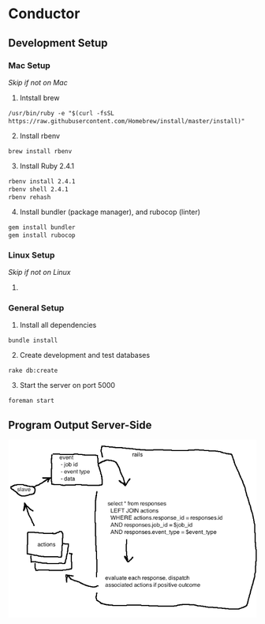 # Conductor

## Development Setup

### Mac Setup
_Skip if not on Mac_

1. Intstall brew
```
/usr/bin/ruby -e "$(curl -fsSL https://raw.githubusercontent.com/Homebrew/install/master/install)"
```

2. Install rbenv
```shell
brew install rbenv
```

3. Install Ruby 2.4.1
```shell
rbenv install 2.4.1
rbenv shell 2.4.1
rbenv rehash
```

4. Install bundler (package manager), and rubocop (linter)
```shell
gem install bundler
gem install rubocop
```

### Linux Setup
_Skip if not on Linux_

1.

### General Setup

1. Install all dependencies
```shell
bundle install
```

2. Create development and test databases
```shell
rake db:create
```

3. Start the server on port 5000
```shell
foreman start
```

## Program Output Server-Side
![Program Output](https://github.com/AndrewMcBurney/conductor/blob/master/app/assets/images/readme/flow.png)
